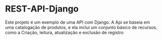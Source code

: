 # REST-API-Django

Este projeto é um exemplo de uma API com Django. A Api se baseia em uma catalogação de produtos, e ela inclui um conjunto básico de recursos, como a Criação, leitura, atualização e exclusão de registro
